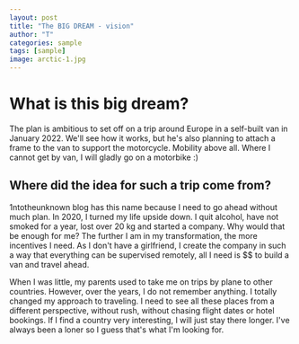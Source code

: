 ```yaml
---
layout: post
title: "The BIG DREAM - vision"
author: "T"
categories: sample
tags: [sample]
image: arctic-1.jpg
---
```


# What is this big dream?

The plan is ambitious to set off on a trip around Europe in a self-built van in January 2022. We'll see how it works, but he's also planning to attach a frame to the van to support the motorcycle. Mobility above all. Where I cannot get by van, I will gladly go on a motorbike :)

## Where did the idea for such a trip come from?

1ntotheunknown blog has this name because I need to go ahead without much plan. In 2020, I turned my life upside down. I quit alcohol, have not smoked for a year, lost over 20 kg and started a company. Why would that be enough for me? The further I am in my transformation, the more incentives I need. As I don't have a girlfriend, I create the company in such a way that everything can be supervised remotely, all I need is $$ to build a van and travel ahead.

When I was little, my parents used to take me on trips by plane to other countries. However, over the years, I do not remember anything. I totally changed my approach to traveling. I need to see all these places from a different perspective, without rush, without chasing flight dates or hotel bookings. If I find a country very interesting, I will just stay there longer. I've always been a loner so I guess that's what I'm looking for.


